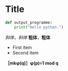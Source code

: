# Title

```python
def output_programme:
    print("Hello python.")
```

*斜体*，_斜体_
**粗体**，__粗体__

- First item 
- Second item

**［mkφ(q)］φ(p)≡1 mod q**
